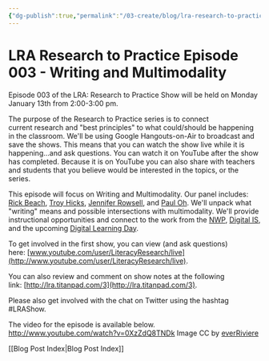 ```yaml
---
{"dg-publish":true,"permalink":"/03-create/blog/lra-research-to-practice-episode-003-writing-and-multimodality/","title":"LRA: Research to Practice Episode 003 - Writing and Multimodality","tags":["lra","lra-research-to-practice","multimodality","online-content-construction","writing"]}
---
```


# LRA Research to Practice Episode 003 - Writing and Multimodality

Episode 003 of the LRA: Research to Practice Show will be held on Monday January 13th from 2:00-3:00 pm.

The purpose of the Research to Practice series is to connect current research and "best principles" to what could/should be happening in the classroom. We'll be using Google Hangouts-on-Air to broadcast and save the shows. This means that you can watch the show live while it is happening...and ask questions. You can watch it on YouTube after the show has completed. Because it is on YouTube you can also share with teachers and students that you believe would be interested in the topics, or the series.

This episode will focus on Writing and Multimodality. Our panel includes: [Rick Beach](https://plus.google.com/114942282814565150829/posts), [Troy Hicks](https://twitter.com/hickstro), [Jennifer Rowsell](https://twitter.com/jrowsell2), and [Paul Oh](https://twitter.com/poh). We'll unpack what "writing" means and possible intersections with multimodality. We'll provide instructional opportunities and connect to the work from the [NWP](http://www.nwp.org/), [Digital IS](http://digitalis.nwp.org/), and the upcoming [Digital Learning Day](http://www.digitallearningday.org/).

To get involved in the first show, you can view (and ask questions) here: [www.youtube.com/user/LiteracyResearch/live](http://www.youtube.com/user/LiteracyResearch/live).

You can also review and comment on show notes at the following link: [http://lra.titanpad.com/3](http://lra.titanpad.com/3).

Please also get involved with the chat on Twitter using the hashtag #LRAShow.

The video for the episode is available below. http://www.youtube.com/watch?v=0XzZdQ8TNDk Image CC by [everRiviere](www.deviantart.com/art/Writing-on-Windows-77253620)

[[Blog Post Index\|Blog Post Index]]